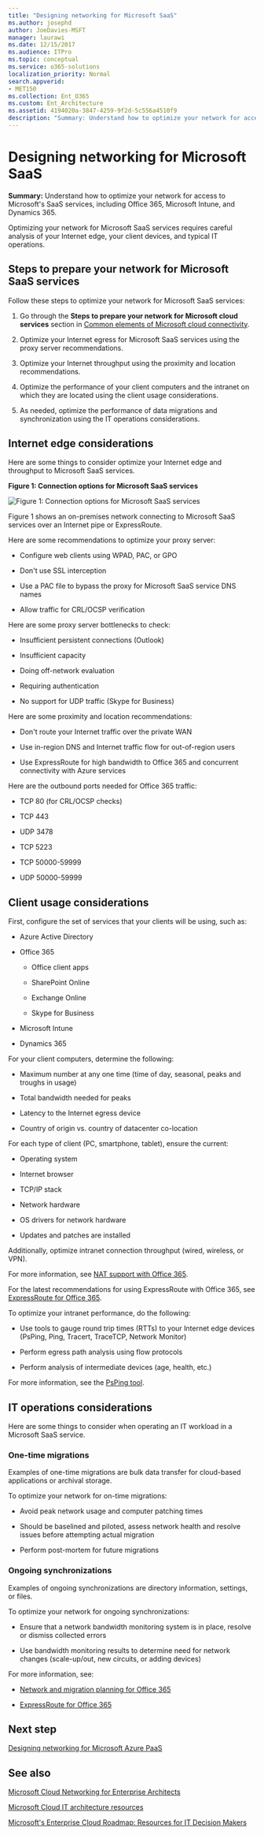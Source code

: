 ```yaml
---
title: "Designing networking for Microsoft SaaS"
ms.author: josephd
author: JoeDavies-MSFT
manager: laurawi
ms.date: 12/15/2017
ms.audience: ITPro
ms.topic: conceptual
ms.service: o365-solutions
localization_priority: Normal
search.appverid:
- MET150
ms.collection: Ent_O365
ms.custom: Ent_Architecture
ms.assetid: 4194020a-3847-4259-9f2d-5c556a4510f9
description: "Summary: Understand how to optimize your network for access to Microsoft's SaaS services, including Office 365, Microsoft Intune, and Dynamics 365."
---
```


# Designing networking for Microsoft SaaS

 **Summary:** Understand how to optimize your network for access to Microsoft's SaaS services, including Office 365, Microsoft Intune, and Dynamics 365.
  
Optimizing your network for Microsoft SaaS services requires careful analysis of your Internet edge, your client devices, and typical IT operations.
  
## Steps to prepare your network for Microsoft SaaS services

Follow these steps to optimize your network for Microsoft SaaS services:
  
1. Go through the **Steps to prepare your network for Microsoft cloud services** section in [Common elements of Microsoft cloud connectivity](common-elements-of-microsoft-cloud-connectivity.md).
    
2. Optimize your Internet egress for Microsoft SaaS services using the proxy server recommendations.
    
3. Optimize your Internet throughput using the proximity and location recommendations.
    
4. Optimize the performance of your client computers and the intranet on which they are located using the client usage considerations.
    
5. As needed, optimize the performance of data migrations and synchronization using the IT operations considerations.
    
## Internet edge considerations

Here are some things to consider optimize your Internet edge and throughput to Microsoft SaaS services.
  
**Figure 1: Connection options for Microsoft SaaS services**

![Figure 1: Connection options for Microsoft SaaS services](media/Network-Poster/SaaS1.png)
  
Figure 1 shows an on-premises network connecting to Microsoft SaaS services over an Internet pipe or ExpressRoute.
  
Here are some recommendations to optimize your proxy server:
  
- Configure web clients using WPAD, PAC, or GPO
    
- Don't use SSL interception
    
- Use a PAC file to bypass the proxy for Microsoft SaaS service DNS names
    
- Allow traffic for CRL/OCSP verification
    
Here are some proxy server bottlenecks to check:
  
- Insufficient persistent connections (Outlook)
    
- Insufficient capacity
    
- Doing off-network evaluation
    
- Requiring authentication
    
- No support for UDP traffic (Skype for Business)
    
Here are some proximity and location recommendations:
  
- Don't route your Internet traffic over the private WAN
    
- Use in-region DNS and Internet traffic flow for out-of-region users
    
- Use ExpressRoute for high bandwidth to Office 365 and concurrent connectivity with Azure services
    
Here are the outbound ports needed for Office 365 traffic:
  
- TCP 80 (for CRL/OCSP checks)
    
- TCP 443
    
- UDP 3478
    
- TCP 5223
    
- TCP 50000-59999
    
- UDP 50000-59999
    
## Client usage considerations

First, configure the set of services that your clients will be using, such as:
  
- Azure Active Directory
    
- Office 365
    
  - Office client apps
    
  - SharePoint Online
    
  - Exchange Online
    
  - Skype for Business
    
- Microsoft Intune
    
- Dynamics 365
    
For your client computers, determine the following:
  
- Maximum number at any one time (time of day, seasonal, peaks and troughs in usage)
    
- Total bandwidth needed for peaks
    
- Latency to the Internet egress device
    
- Country of origin vs. country of datacenter co-location
    
For each type of client (PC, smartphone, tablet), ensure the current:
  
- Operating system
    
- Internet browser
    
- TCP/IP stack
    
- Network hardware
    
- OS drivers for network hardware
    
- Updates and patches are installed
    
Additionally, optimize intranet connection throughput (wired, wireless, or VPN).
  
For more information, see [NAT support with Office 365](https://support.office.com/article/NAT-support-with-Office-365-170e96ea-d65d-4e51-acac-1de56abe39b9).
  
For the latest recommendations for using ExpressRoute with Office 365, see [ExpressRoute for Office 365](https://support.office.com/article/Azure-ExpressRoute-for-Office-365-6d2534a2-c19c-4a99-be5e-33a0cee5d3bd).
  
To optimize your intranet performance, do the following:
  
- Use tools to gauge round trip times (RTTs) to your Internet edge devices (PsPing, Ping, Tracert, TraceTCP, Network Monitor)
    
- Perform egress path analysis using flow protocols
    
- Perform analysis of intermediate devices (age, health, etc.)
    
For more information, see the [PsPing tool](https://technet.microsoft.com/sysinternals/jj729731.aspx).
  
## IT operations considerations

Here are some things to consider when operating an IT workload in a Microsoft SaaS service.
  
### One-time migrations

Examples of one-time migrations are bulk data transfer for cloud-based applications or archival storage.
  
To optimize your network for on-time migrations:
  
- Avoid peak network usage and computer patching times
    
- Should be baselined and piloted, assess network health and resolve issues before attempting actual migration
    
- Perform post-mortem for future migrations
    
### Ongoing synchronizations

Examples of ongoing synchronizations are directory information, settings, or files.
  
To optimize your network for ongoing synchronizations:
  
- Ensure that a network bandwidth monitoring system is in place, resolve or dismiss collected errors
    
- Use bandwidth monitoring results to determine need for network changes (scale-up/out, new circuits, or adding devices)
    
For more information, see:
  
- [Network and migration planning for Office 365](https://aka.ms/tune)
    
- [ExpressRoute for Office 365](https://aka.ms/expressrouteoffice365)

## Next step

[Designing networking for Microsoft Azure PaaS](designing-networking-for-microsoft-azure-paas.md)
    
## See also

[Microsoft Cloud Networking for Enterprise Architects](microsoft-cloud-networking-for-enterprise-architects.md)
  
[Microsoft Cloud IT architecture resources](microsoft-cloud-it-architecture-resources.md)

[Microsoft's Enterprise Cloud Roadmap: Resources for IT Decision Makers](https://sway.com/FJ2xsyWtkJc2taRD)



